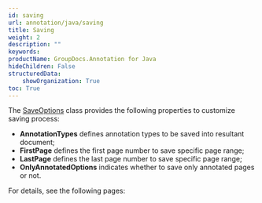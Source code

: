 ```yaml
---
id: saving
url: annotation/java/saving
title: Saving
weight: 2
description: ""
keywords: 
productName: GroupDocs.Annotation for Java
hideChildren: False
structuredData:
    showOrganization: True
toc: True
---
```

The [SaveOptions](https://reference.groupdocs.com/annotation/java/com.groupdocs.annotation.options.export/saveoptions/) class provides the following properties to customize saving process:
*   **AnnotationTypes** defines annotation types to be saved into resultant document;
*   **FirstPage** defines the first page number to save specific page range;
*   **LastPage** defines the last page number to save specific page range;
*   **OnlyAnnotatedOptions** indicates whether to save only annotated pages or not.

For details, see the following pages: